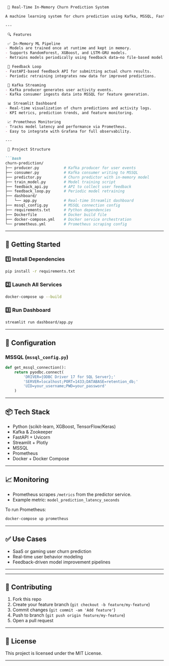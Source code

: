 ````markdown
 🧠 Real-Time In-Memory Churn Prediction System

A machine learning system for churn prediction using Kafka, MSSQL, FastAPI, and Streamlit. Designed to support real-time predictions and feedback-based retraining without relying on disk-based model serialization (`.pkl` or `joblib`).

---

 🔍 Features

 ✅ In-Memory ML Pipeline
- Models are trained once at runtime and kept in memory.
- Supports RandomForest, XGBoost, and LSTM-GRU models.
- Retrains models periodically using feedback data—no file-based model loading.

 🔄 Feedback Loop
- FastAPI-based feedback API for submitting actual churn results.
- Periodic retraining integrates new data for improved predictions.

 📡 Kafka Streaming
- Kafka producer generates user activity events.
- Kafka consumer ingests data into MSSQL for feature generation.

 📊 Streamlit Dashboard
- Real-time visualization of churn predictions and activity logs.
- KPI metrics, prediction trends, and feature monitoring.

 📈 Prometheus Monitoring
- Tracks model latency and performance via Prometheus.
- Easy to integrate with Grafana for full observability.

---

 📁 Project Structure

```bash
churn-prediction/
├── producer.py           # Kafka producer for user events
├── consumer.py           # Kafka consumer writing to MSSQL
├── predictor.py          # Churn predictor with in-memory model
├── train_model.py        # Model training script
├── feedback_api.py       # API to collect user feedback
├── feedback_loop.py      # Periodic model retraining
├── dashboard/
│   └── app.py            # Real-time Streamlit dashboard
├── mssql_config.py       # MSSQL connection config
├── requirements.txt      # Python dependencies
├── Dockerfile            # Docker build file
├── docker-compose.yml    # Docker service orchestration
└── prometheus.yml        # Prometheus scraping config
````

---

## 🚀 Getting Started

### 1️⃣ Install Dependencies

```bash
pip install -r requirements.txt
```

### 2️⃣ Launch All Services

```bash
docker-compose up --build
```

### 3️⃣ Run Dashboard

```bash
streamlit run dashboard/app.py
```

---

## 🔧 Configuration

### MSSQL (`mssql_config.py`)

```python
def get_mssql_connection():
    return pyodbc.connect(
        'DRIVER={ODBC Driver 17 for SQL Server};'
        'SERVER=localhost;PORT=1433;DATABASE=retention_db;'
        'UID=your_username;PWD=your_password'
    )
```

---

## 📦 Tech Stack

* Python (scikit-learn, XGBoost, TensorFlow/Keras)
* Kafka & Zookeeper
* FastAPI + Uvicorn
* Streamlit + Plotly
* MSSQL
* Prometheus
* Docker + Docker Compose

---

## 📈 Monitoring

* Prometheus scrapes `/metrics` from the predictor service.
* Example metric: `model_prediction_latency_seconds`

To run Prometheus:

```bash
docker-compose up prometheus
```

---

## ✅ Use Cases

* SaaS or gaming user churn prediction
* Real-time user behavior modeling
* Feedback-driven model improvement pipelines

---

---

## 🤝 Contributing

1. Fork this repo
2. Create your feature branch (`git checkout -b feature/my-feature`)
3. Commit changes (`git commit -am 'Add feature'`)
4. Push to branch (`git push origin feature/my-feature`)
5. Open a pull request

---

## 📄 License

This project is licensed under the MIT License.

---
